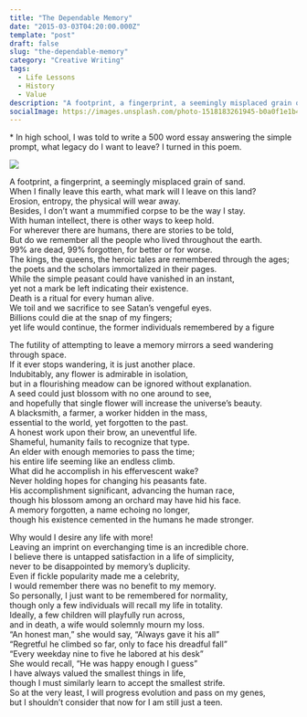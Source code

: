 ```yaml
---
title: "The Dependable Memory"
date: "2015-03-03T04:20:00.000Z"
template: "post"
draft: false
slug: "the-dependable-memory"
category: "Creative Writing"
tags:
  - Life Lessons
  - History
  - Value
description: "A footprint, a fingerprint, a seemingly misplaced grain of sand. When I finally leave this earth, what mark will I leave on this land?"
socialImage: https://images.unsplash.com/photo-1518183261945-b0a0f1e1b4ed?ixlib=rb-1.2.1&ixid=eyJhcHBfaWQiOjEyMDd9&auto=format&fit=crop&w=1778&q=80
---
```


\* In high school, I was told to write a 500 word essay answering the simple prompt, what legacy do I want to leave? I turned in this poem.

![](https://images.unsplash.com/photo-1518183261945-b0a0f1e1b4ed?ixlib=rb-1.2.1&ixid=eyJhcHBfaWQiOjEyMDd9&auto=format&fit=crop&w=1778&q=80)

A footprint, a fingerprint, a seemingly misplaced grain of sand.  
When I finally leave this earth, what mark will I leave on this land?  
Erosion, entropy, the physical will wear away.  
Besides, I don’t want a mummified corpse to be the way I stay.  
With human intellect, there is other ways to keep hold.  
For wherever there are humans, there are stories to be told,  
But do we remember all the people who lived throughout the earth.  
99% are dead, 99% forgotten, for better or for worse.  
The kings, the queens, the heroic tales are remembered through the ages;  
the poets and the scholars immortalized in their pages.  
While the simple peasant could have vanished in an instant,  
yet not a mark be left indicating their existence.  
Death is a ritual for every human alive.  
We toil and we sacrifice to see Satan’s vengeful eyes.  
Billions could die at the snap of my fingers;  
yet life would continue, the former individuals remembered by a figure

The futility of attempting to leave a memory mirrors a seed wandering through space.  
If it ever stops wandering, it is just another place.  
Indubitably, any flower is admirable in isolation,  
but in a flourishing meadow can be ignored without explanation.  
A seed could just blossom with no one around to see,  
and hopefully that single flower will increase the universe’s beauty.  
A blacksmith, a farmer, a worker hidden in the mass,  
essential to the world, yet forgotten to the past.  
A honest work upon their brow, an uneventful life.  
Shameful, humanity fails to recognize that type.  
An elder with enough memories to pass the time;  
his entire life seeming like an endless climb.  
What did he accomplish in his effervescent wake?  
Never holding hopes for changing his peasants fate.  
His accomplishment significant, advancing the human race,  
though his blossom among an orchard may have hid his face.  
A memory forgotten, a name echoing no longer,  
though his existence cemented in the humans he made stronger.

Why would I desire any life with more!  
Leaving an imprint on everchanging time is an incredible chore.  
I believe there is untapped satisfaction in a life of simplicity,  
never to be disappointed by memory’s duplicity.  
Even if fickle popularity made me a celebrity,  
I would remember there was no benefit to my memory.  
So personally, I just want to be remembered for normality,  
though only a few individuals will recall my life in totality.  
Ideally, a few children will playfully run across,  
and in death, a wife would solemnly mourn my loss.  
“An honest man,” she would say, “Always gave it his all”  
“Regretful he climbed so far, only to face his dreadful fall”  
“Every weekday nine to five he labored at his desk”  
She would recall, “He was happy enough I guess”  
I have always valued the smallest things in life,  
though I must similarly learn to accept the smallest strife.  
So at the very least, I will progress evolution and pass on my genes,  
but I shouldn’t consider that now for I am still just a teen.

